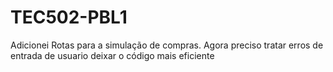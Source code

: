 # TEC502-PBL1
Adicionei Rotas para a simulação de compras. Agora preciso tratar erros de entrada de usuario deixar o código mais eficiente 
